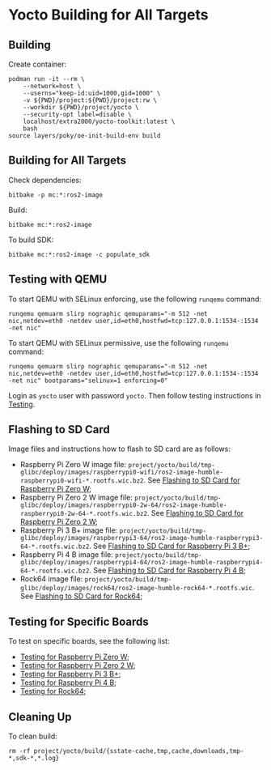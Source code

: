 # Yocto Building for All Targets


## Building

Create container:
```
podman run -it --rm \
    --network=host \
    --userns="keep-id:uid=1000,gid=1000" \
    -v ${PWD}/project:${PWD}/project:rw \
    --workdir ${PWD}/project/yocto \
    --security-opt label=disable \
    localhost/extra2000/yocto-toolkit:latest \
    bash
source layers/poky/oe-init-build-env build
```


## Building for All Targets

Check dependencies:
```
bitbake -p mc:*:ros2-image
```

Build:
```
bitbake mc:*:ros2-image
```

To build SDK:
```
bitbake mc:*:ros2-image -c populate_sdk
```


## Testing with QEMU

To start QEMU with SELinux enforcing, use the following `runqemu` command:
```
runqemu qemuarm slirp nographic qemuparams="-m 512 -net nic,netdev=eth0 -netdev user,id=eth0,hostfwd=tcp:127.0.0.1:1534-:1534 -net nic"
```

To start QEMU with SELinux permissive, use the following `runqemu` command:
```
runqemu qemuarm slirp nographic qemuparams="-m 512 -net nic,netdev=eth0 -netdev user,id=eth0,hostfwd=tcp:127.0.0.1:1534-:1534 -net nic" bootparams="selinux=1 enforcing=0"
```

Login as `yocto` user with password `yocto`. Then follow testing instructions in [Testing](common/testing.md).


## Flashing to SD Card

Image files and instructions how to flash to SD card are as follows:
* Raspberry Pi Zero W image file: `project/yocto/build/tmp-glibc/deploy/images/raspberrypi0-wifi/ros2-image-humble-raspberrypi0-wifi-*.rootfs.wic.bz2`. See [Flashing to SD Card for Raspberry Pi Zero W](specifics/rpizero-w.md#flashing-to-sd-card);
* Raspberry Pi Zero 2 W image file: `project/yocto/build/tmp-glibc/deploy/images/raspberrypi0-2w-64/ros2-image-humble-raspberrypi0-2w-64-*.rootfs.wic.bz2`. See [Flashing to SD Card for Raspberry Pi Zero 2 W](specifics/rpizero2-w.md#flashing-to-sd-card);
* Raspberry Pi 3 B+ image file: `project/yocto/build/tmp-glibc/deploy/images/raspberrypi3-64/ros2-image-humble-raspberrypi3-64-*.rootfs.wic.bz2`. See [Flashing to SD Card for Raspberry Pi 3 B+](specifics/rpi3bp.md#flashing-to-sd-card);
* Raspberry Pi 4 B image file: `project/yocto/build/tmp-glibc/deploy/images/raspberrypi4-64/ros2-image-humble-raspberrypi4-64-*.rootfs.wic.bz2`. See [Flashing to SD Card for Raspberry Pi 4 B](specifics/rpi4b.md#flashing-to-sd-card);
* Rock64 image file: `project/yocto/build/tmp-glibc/deploy/images/rock64/ros2-image-humble-rock64-*.rootfs.wic`. See [Flashing to SD Card for Rock64](specifics/rock64.md#flashing-to-sd-card);


## Testing for Specific Boards

To test on specific boards, see the following list:
* [Testing for Raspberry Pi Zero W](specifics/rpizero-w.md#testing);
* [Testing for Raspberry Pi Zero 2 W](specifics/rpizero2-w.md#testing);
* [Testing for Raspberry Pi 3 B+](specifics/rpi3bp.md#testing);
* [Testing for Raspberry Pi 4 B](specifics/rpi4b.md#testing);
* [Testing for Rock64](specifics/rock64.md#testing);


## Cleaning Up

To clean build:
```
rm -rf project/yocto/build/{sstate-cache,tmp,cache,downloads,tmp-*,sdk-*,*.log}
```

